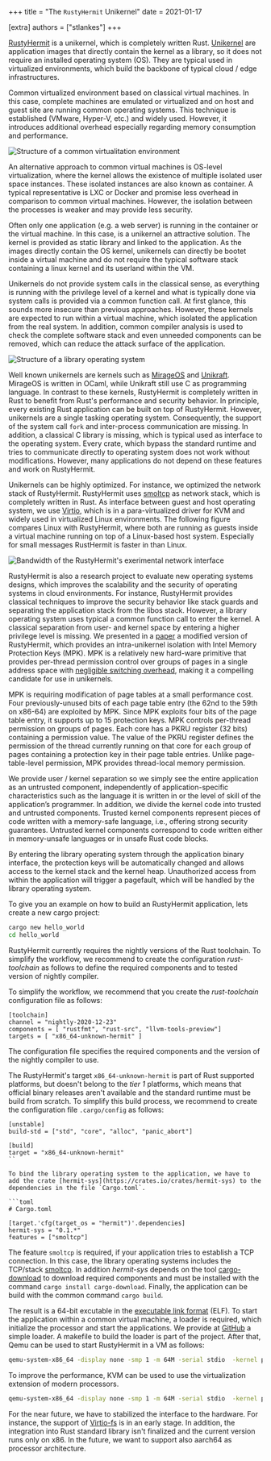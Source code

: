 +++
title = "The <code>RustyHermit</code> Unikernel"
date = 2021-01-17

[extra]
authors = ["stlankes"]
+++

[RustyHermit](https://github.com/hermitcore/rusty-hermit) is a unikernel, which is completely written Rust. [Unikernel](http://unikernel.org/) are application images that directly contain the kernel as a library, so it does not require an installed operating system (OS). They are typical used in virtualized environments, which build the backbone of typical cloud / edge infrastructures. 

Common virtualized environment based on classical virtual machines. In this case, complete machines are emulated or virtualized and on host and guest site are running common operating systems. This technique is established (VMware, Hyper-V, etc.) and widely used. However, it introduces additional overhead especially regarding memory consumption and performance.

![Structure of a common virtualitation environment](common_vm.png)

An alternative approach to common virtual machines is OS-level
virtualization, where the kernel allows the existence of multiple
isolated user space instances. These isolated instances are also known
as container. A typical representative is LXC or Docker and promise less
overhead in comparison to common virtual machines. However, the
isolation between the processes is weaker and may provide less security.

Often only one application (e.g. a web server) is running in the container or the virtual machine. In this case, is a unikernel an attractive solution. The kernel is provided as static library and linked to the application. As the images directly contain the OS kernel, unikernels can directly be bootet inside a virtual machine and do not require the typical software stack containing a linux kernel and its userland within the VM.

Unikernels do not provide system calls in the classical sense, as everything is running with the privilege level of a kernel and what is typically done via system calls is provided via a common function call. At first glance, this sounds more insecure than previous approaches. However, these kernels are expected to run within a virtual machine, which isolated the application from the real system. In addition, common compiler analysis is used to check the complete software stack and even unneeded components can be removed, which can reduce the attack surface of the application.

![Structure of a library operating system](libos.png)

Well known unikernels are kernels such as [MirageOS](https://mirage.io/)
and [Unikraft](http://www.unikraft.org/). MirageOS is written in OCaml,
while Unikraft still use C as programming language. In contrast to these
kernels, RustyHermit is completely written in Rust to benefit from
Rust's performance and security behavior. In principle, every existing
Rust application can be built on top of RustyHermit. However, unikernels
are a single tasking operating system. Consequently, the support of the
system call `fork` and inter-process communication are missing. In
addition, a classical C library is missing, which is typical used as
interface to the operating system. Every crate, which bypass the
standard runtime and tries to communicate directly to operating system
does not work without modifications. However, many applications do not
depend on these features and work on RustyHermit.

Unikernels can be highly optimized. For instance, we optimized the
network stack of RustyHermit. RustyHermit uses
[smoltcp](https://github.com/smoltcp-rs/smoltcp) as network stack, which
is completely written in Rust. As interface between guest and host
operating system, we use
[Virtio](https://www.linux-kvm.org/page/Virtio), which is in a
para-virtualized driver for KVM and widely used in virtualized Linux
environments. The following figure compares Linux with RustyHermit,
where both are running as guests inside a virtual machine running on top
of a Linux-based host system. Especially for small messages RustHermit
is faster in than Linux.

![Bandwidth of the RustyHermit's exerimental network interface](bandwidth.png)

RustyHermit is also a research project to evaluate new operating
systems designs, which improves the scalability and the security of operating systems in cloud environments. For instance, RustyHermit provides classical
techniques to improve the security behavior like stack guards and
separating the application stack from the libos stack. However, a 
library operating system uses typical a common function call to enter 
the kernel. A classical separation from user- and kernel space by 
entering a higher privilege level is missing. We presented in a
[paper](https://www.ssrg.ece.vt.edu/papers/vee20-mpk.pdf) a modified 
version of RustyHermit, which provides an intra-unikernel isolation with 
Intel Memory Protection Keys (MPK). MPK is a relatively new hard-ware 
primitive that provides per-thread permission control over groups of 
pages in a single address space with [negligible switching overhead](https://www.usenix.org/conference/atc19/presentation/park-soyeon), 
making it a compelling candidate for use in unikernels. 

MPK is requiring modification of page tables at a small performance cost. Four previously-unused bits of each page table entry (the 62nd to the 59th on x86-64) are exploited by MPK. Since MPK exploits four bits of the page table entry, it supports up to 15 protection keys. 
MPK controls per-thread permission on groups of pages. Each core has a PKRU register (32 bits) containing a permission value. The value of the PKRU register defines the permission of the thread currently running on that core for each group of pages containing a protection key in their page table entries. Unlike page-table-level permission, MPK provides thread-local memory permission. 

We provide user / kernel separation so we simply see the entire application as an untrusted component, independently of application-specific characteristics such as the language it is written in or the level of skill of the application’s programmer. In addition, we divide the kernel code into trusted and untrusted components. Trusted kernel components represent pieces of code written with a memory-safe language, i.e., offering strong security guarantees. Untrusted kernel components correspond to code written either in memory-unsafe languages or in unsafe Rust code blocks.

By entering the library operating system through the application binary interface, the protection keys will be automatically changed and allows access to the kernel stack and the kernel heap. Unauthorized access from within the application will trigger a pagefault, which will be handled by the library operating system.

To give you an example on how to build an RustyHermit application, lets create a new cargo project:

```sh
cargo new hello_world
cd hello_world
```

RustyHermit currently requires the nightly versions of the Rust toolchain.
To simplify the workflow, we recommend to create the configuration
_rust-toolchain_ as follows to define the required components and to
tested version of nightly compiler.

To simplify the workflow, we recommend that you create the _rust-toolchain_ configuration file as follows:

```
[toolchain]
channel = "nightly-2020-12-23"
components = [ "rustfmt", "rust-src", "llvm-tools-preview"]
targets = [ "x86_64-unknown-hermit" ]
```

The configuration file specifies the required components and the version of the nightly compiler to use.

The RustyHermit's target `x86_64-unknown-hermit` is part of Rust
supported platforms, but doesn't belong to the *tier 1* platforms,
which means that official binary releases aren't available and the
standard runtime must be build from scratch.
To simplify this build process, we recommend to create the configuration
file `.cargo/config` as follows:

```
[unstable]
build-std = ["std", "core", "alloc", "panic_abort"]

[build]
target = "x86_64-unknown-hermit"
``

To bind the library operating system to the application, we have to add the crate [hermit-sys](https://crates.io/crates/hermit-sys) to the dependencies in the file `Cargo.toml`.

```toml
# Cargo.toml

[target.'cfg(target_os = "hermit")'.dependencies]
hermit-sys = "0.1.*"
features = ["smoltcp"]
```

The feature `smoltcp` is required, if your application tries
to establish a TCP connection. In this case, the library operating systems
includes the TCP/stack [smoltcp](https://github.com/smoltcp-rs/smoltcp).
In addition _hermit-sys_ depends on the tool [cargo-download](https://crates.io/crates/cargo-download) to download required components and must be installed with the command `cargo install cargo-download`.
Finally, the application can be build with the common command `cargo build`.

The result is a 64-bit excutable in the [executable link format](https://refspecs.linuxfoundation.org/elf/elf.pdf) (ELF).
To start the application within a common virtual machine, a loader is required, which initialize the processor and start the applications.
We provide at [GitHub](https://github.com/hermitcore/rusty-loader) a simple loader.
A makefile to build the loader is part of the project.
After that, Qemu can be used to start RustyHermit in a VM as follows:

```sh
qemu-system-x86_64 -display none -smp 1 -m 64M -serial stdio  -kernel path_to_loader/rusty-loader -initrd path_to_app/app -cpu qemu64,apic,fsgsbase,rdtscp,xsave,fxsr
```

To improve the performance, KVM can be used to use the virtualization extension of modern processors.

```sh
qemu-system-x86_64 -display none -smp 1 -m 64M -serial stdio  -kernel path_to_loader/rusty-loader -initrd path_to_hello_world/hello_world -enable-kvm -cpu host
```

For the near future, we have to stabilized the interface to the hardware.
For instance, the support of [Virtio-fs](https://virtio-fs.gitlab.io/)
is in an early stage. In addition, the integration into Rust standard
library isn't finalized and the current version runs only on x86. In the
future, we want to support also aarch64 as processor architecture.